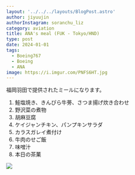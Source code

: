 ```yaml
---
layout: '../../../layouts/BlogPost.astro'
author: jiyuujin
authorInstagram: soranchu_liz
category: aviation
title: ANA's meal (FUK - Tokyo/HND)
type: post
date: 2024-01-01
tags:
  - Boeing767
  - Boeing
  - ANA
image: https://i.imgur.com/PNFS6HT.jpg
---
```


福岡羽田で提供されたミールになります。

1. 鮭塩焼き、きんぴら牛蒡、さつま揚げ炊き合わせ
2. 野沢菜の煮物
3. 胡麻豆腐
4. ケイジャンチキン、パンプキンサラダ
5. カラスガレイ煮付け
6. 牛肉のせご飯
7. 味噌汁
8. 本日の茶菓

![](/assets/img/20240101/kinaishoku.JPG)

